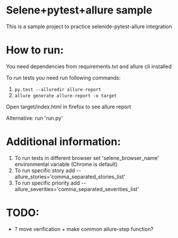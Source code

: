 Selene+pytest+allure sample
========================

This is a sample project to practice selenide-pytest-allure integration
 
 # How to run:
 You need dependencies from requirements.txt and allure cli installed
 
 To run tests you need run following commands:
  
  1. ``` py.test --alluredir allure-report ```
  2. ``` allure generate allure-report -o target ```
  
  Open target/index.html in firefox to see allure report
  
  
  Alternative: run 'run.py'
  
  # Additional information:
  
  1. To run tests in different browser set 'selene_browser_name' environmental variable (Chrome is default)
  2. To run specific story add --allure_stories='comma_separated_stories_list'
  2. To run specific priority add --allure_severities='comma_separated_severities_list'
  
  # TODO:
  
   - ? move verification + make common allure-step function?

